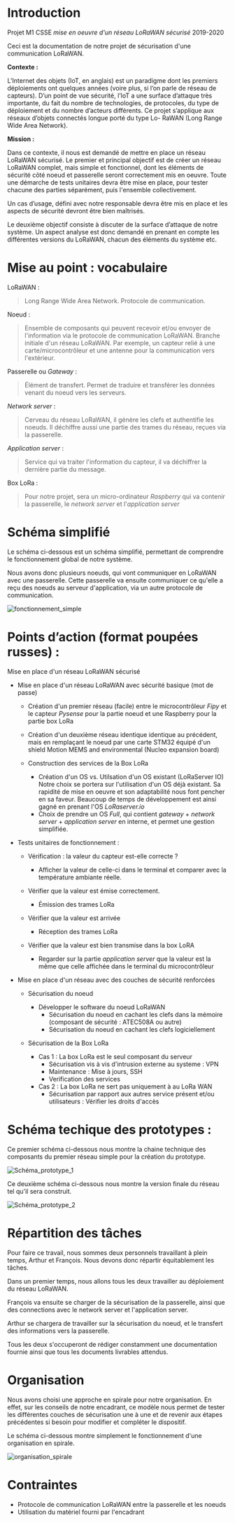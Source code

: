 Introduction
============

Projet M1 CSSE *mise en oeuvre d'un réseau LoRaWAN sécurisé* 2019-2020

Ceci est la documentation de notre projet de sécurisation d'une communication LoRaWAN.

**Contexte :**

L’Internet des objets (IoT, en anglais) est un paradigme dont les premiers déploiements ont quelques années (voire plus, si l’on parle de réseau de capteurs).
D’un point de vue sécurité, l’IoT a une surface d’attaque très importante, du fait du nombre de technologies, de protocoles, du type de déploiement et du nombre d’acteurs différents.
Ce projet s’applique aux réseaux d’objets connectés longue porté du type Lo-
RaWAN (Long Range Wide Area Network).

**Mission :**

Dans ce contexte, il nous est demandé de mettre en place un réseau LoRaWAN sécurisé.
Le premier et principal objectif est de créer un réseau LoRaWAN complet, mais simple et fonctionnel, dont les éléments de sécurité côté noeud et passerelle seront correctement mis en oeuvre. 
Toute une démarche de tests unitaires devra être mise en place, pour tester chacune des parties séparément, puis l'ensemble collectivement. 

Un cas d’usage, défini avec notre responsable devra être mis en place et les aspects de sécurité devront être bien maîtrisés. 

Le deuxième objectif consiste à discuter de la surface d’attaque de notre système. 
Un aspect analyse est donc demandé en prenant en compte les différentes versions du LoRaWAN, chacun des éléments du système etc.


Mise au point : vocabulaire
===========================

LoRaWAN : 
> Long Range Wide Area Network. Protocole de communication.

Noeud : 
> Ensemble de composants qui peuvent recevoir et/ou envoyer de l'information via le protocole de communication LoRaWAN. Branche initiale d'un réseau LoRaWAN. Par exemple, un capteur relié à une carte/microcontrôleur et une antenne pour la communication vers l'extérieur.

Passerelle ou *Gateway* : 
> Élément de transfert. Permet de traduire et transférer les données venant du noeud vers les serveurs.

*Network server* : 
> Cerveau du réseau LoRaWAN, il génère les clefs et authentifie les noeuds. Il déchiffre aussi une partie des trames du réseau, reçues via la passerelle.

*Application server* : 
> Service qui va traiter l'information du capteur, il va déchiffrer la dernière partie du message.

Box LoRa :
> Pour notre projet, sera un micro-ordinateur *Raspberry* qui va contenir la passerelle, le *network server* et l'*application server*


Schéma simplifié 
================

Le schéma ci-dessous est un schéma simplifié, permettant de comprendre le fonctionnement global de notre système.

Nous avons donc plusieurs noeuds, qui vont communiquer en LoRaWAN avec une passerelle. Cette passerelle va ensuite communiquer ce qu'elle a reçu des noeuds au serveur d'application, via un autre protocole de communication.

![fonctionnement_simple](../docs/schemas/Schema_LoRaWAN.png "Fonctionnement simple")


Points d’action (format poupées russes) :
=========================================


Mise en place d'un réseau LoRaWAN sécurisé

- Mise en place d'un réseau LoRaWAN avec sécurité basique (mot de passe)
  - Création d'un premier réseau (facile) entre le microcontrôleur *Fipy* et le capteur *Pysense* pour la partie noeud et une Raspberry pour la partie box LoRa 

  - Création d'un deuxième réseau identique identique au précédent, mais en remplaçant le noeud par une carte STM32 équipé d'un shield Motion MEMS and environmental (Nucleo expansion board)

  - Construction des services de la Box LoRa
      - Création d'un OS vs. Utilsation d'un OS existant (LoRaServer IO)
          Notre choix se portera sur l'utilisation d'un OS déjà existant. Sa rapidité de mise en oeuvre et son adaptabilité nous font pencher en sa faveur. Beaucoup de temps de développement est ainsi gagné en prenant l'OS *LoRaserver.io*
      - Choix de prendre un OS *Full*, qui contient *gateway* + *network server* + *application server* en interne, et permet une gestion simplifiée.




- Tests unitaires de fonctionnement :
    - Vérification : la valeur du capteur est-elle correcte ?
        - Afficher la valeur de celle-ci dans le terminal et comparer avec la température ambiante réelle.

    - Vérifier que la valeur est émise correctement.
        - Émission des trames LoRa
    - Vérifier que la valeur est arrivée 
        - Réception des trames LoRa
    
    - Vérifier que la valeur est bien transmise dans la box LoRA
        - Regarder sur la partie *application server* que la valeur est la même que celle affichée dans le terminal du microcontrôleur




- Mise en place d'un réseau avec des couches de sécurité renforcées
    - Sécurisation du noeud
        - Développer le software du noeud LoRaWAN
            - Sécurisation du noeud en cachant les clefs dans la mémoire (composant de sécurité : ATEC508A ou autre)
            - Sécurisation du noeud en cachant les clefs logiciellement
                
    - Sécurisation de la Box LoRa 
        - Cas 1 : La box LoRa est le seul composant du serveur
            - Sécurisation vis à vis d'intrusion externe au systeme : VPN 
            - Maintenance : Mise à jours, SSH
            - Verification des services
        - Cas 2 :  La box LoRa ne sert pas uniquement à au LoRa WAN
            - Sécurisation par rapport aux autres service présent et/ou utilisateurs : Vérifier les droits d'accès 
    
Schéma techique des prototypes : 
================================

Ce premier schéma ci-dessous nous montre la chaine technique des composants du premier réseau simple pour la création du prototype.

![Schéma_prototype_1](../docs/schemas/CommunicationLoRaPysense.png "Prototype 1")

Ce deuxième schéma ci-dessous nous montre la version finale du réseau tel qu'il sera construit.

![Schéma_prototype_2](../docs/schemas/CommunicationLoRaSTM32.png "Prototype 2")


Répartition des tâches 
======================

Pour faire ce travail, nous sommes deux personnels travaillant à plein temps, Arthur et François.
Nous devons donc répartir équitablement les tâches.

Dans un premier temps, nous allons tous les deux travailler au déploiement du réseau LoRaWAN. 

François va ensuite se charger de la sécurisation de la passerelle, ainsi que des connections avec le network server et l'application server.

Arthur se chargera de travailler sur la sécurisation du noeud, et le transfert des informations vers la passerelle.

Tous les deux s'occuperont de rédiger constamment une documentation fournie ainsi que tous les documents livrables attendus.

Organisation
============

Nous avons choisi une approche en spirale pour notre organisation. En effet, sur les conseils de notre encadrant, ce modèle nous permet de tester les différentes couches de sécurisation une à une et de revenir aux étapes précédentes si besoin pour modifier et compléter le dispositif.

Le schéma ci-dessous montre simplement le fonctionnement d'une organisation en spirale.


![organisation_spirale](../docs/schemas/Schema_spirale.png "Organisation en spirale")


Contraintes
===========

- Protocole de communication LoRaWAN entre la passerelle et les noeuds
- Utilisation du matériel fourni par l'encadrant

